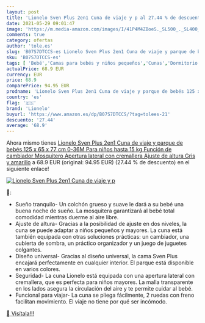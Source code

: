 ```yaml
---
layout: post
title: 'Lionelo Sven Plus 2en1 Cuna de viaje y p al 27.44 % de descuento'
date: 2021-05-29 09:01:47
image: 'https://m.media-amazon.com/images/I/41P4M4ZBoeS._SL500_._SL400_.jpg'
comments: true
category: ofertas
author: 'tole.es'
slug: 'B07S7DTCCS-es Lionelo Sven Plus 2en1 Cuna de viaje y parque de bebés 125...'
sku: 'B07S7DTCCS-es'
tags: [ 'Bebé','Camas para bebés y niños pequeños','Cunas','Dormitorio','Muebles para bebé','bebés','lionelo', ]
actualPrice: 68.9 EUR
currency: EUR
price: 68.9
comparePrice: 94.95 EUR
prodname: 'Lionelo Sven Plus 2en1 Cuna de viaje y parque de bebés 125 x 65 x 77 cm 0-36M Para niños hasta 15 kg Función de cambiador Mosquitero Apertura lateral con cremallera Ajuste de altura Gris y amarillo'
country: 'es'
flag: '🇪🇸'
brand: 'Lionelo'
buyurl: 'https://www.amazon.es/dp/B07S7DTCCS/?tag=tolees-21'
descuento: '27.44'
average: '68.9'
---
```


Ahora mismo tienes [Lionelo Sven Plus 2en1 Cuna de viaje y parque de bebés 125 x 65 x 77 cm 0-36M Para niños hasta 15 kg Función de cambiador Mosquitero Apertura lateral con cremallera Ajuste de altura Gris y amarillo](https://www.amazon.es/dp/B07S7DTCCS/?tag=tolees-21) a 68.9 EUR (original: 94.95 EUR) (27.44 %  de descuento) en el siguiente enlace!

[![Lionelo Sven Plus 2en1 Cuna de viaje y p](https://m.media-amazon.com/images/I/41P4M4ZBoeS._SL500_._SL400_.jpg)](https://www.amazon.es/dp/B07S7DTCCS/?tag=tolees-21)

🔎:

- Sueño tranquilo- Un colchón grueso y suave le dará a su bebé una buena noche de sueño. La mosquitera garantizará al bebé total comodidad mientras duerme al aire libre.
- Ajuste de altura- Gracias a la posibilidad de ajuste en dos niveles, la cuna se puede adaptar a niños pequeños y mayores. La cuna está también equipada con otras soluciones prácticas: un cambiador, una cubierta de sombra, un práctico organizador y un juego de juguetes colgantes.
- Diseño universal- Gracias al diseño universal, la cama Sven Plus encajará perfectamente en cualquier interior. El parque está disponible en varios colores.
- Seguridad- La cuna Lionelo está equipada con una apertura lateral con cremallera, que es perfecta para niños mayores. La malla transparente en los lados asegura la circulación del aire y te permite cuidar al bebé.
- Funcional para viajar- La cuna se pliega fácilmente, 2 ruedas con freno facilitan movimiento. El viaje no tiene por qué ser incómodo.

[🛒 Visítala!!!](https://www.amazon.es/dp/B07S7DTCCS/?tag=tolees-21)

